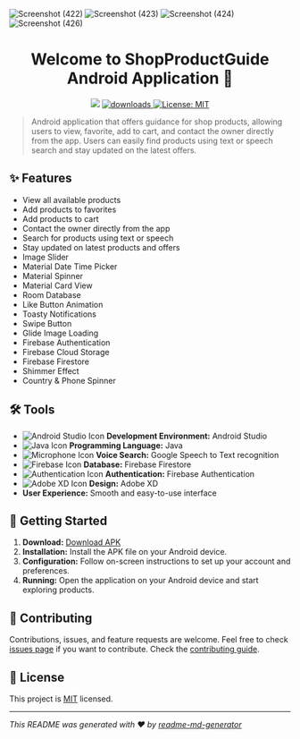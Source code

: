 

![Screenshot (422)](https://user-images.githubusercontent.com/29553481/200158292-a684520e-e16d-4f74-8a44-36f1e4716133.png)
![Screenshot (423)](https://user-images.githubusercontent.com/29553481/200158293-4cbf996e-017b-4477-9b03-0323b61e8f6f.png)
![Screenshot (424)](https://user-images.githubusercontent.com/29553481/200158295-0657b25a-7c99-4025-b974-7b89081a47bc.png)
![Screenshot (426)](https://user-images.githubusercontent.com/29553481/200159518-3a9e91ca-e927-44cf-a2f0-fb42f43b4956.png)


<h1 align="center">Welcome to ShopProductGuide Android Application 👋</h1>
<p align="center">
  <img src="https://img.shields.io/npm/v/readme-md-generator.svg?orange=blue" />
  <a href="https://www.npmjs.com/package/readme-md-generator">
    <img alt="downloads" src="https://img.shields.io/npm/dm/readme-md-generator.svg?color=blue" target="_blank" />
  </a>
  <a href="https://github.com/kefranabg/readme-md-generator/blob/master/LICENSE">
    <img alt="License: MIT" src="https://img.shields.io/badge/license-MIT-yellow.svg" target="_blank" />
  </a>
</p>

> Android application that offers guidance for shop products, allowing users to view, favorite, add to cart, and contact the owner directly from the app. Users can easily find products using text or speech search and stay updated on the latest offers.

## ✨ Features

- View all available products
- Add products to favorites
- Add products to cart
- Contact the owner directly from the app
- Search for products using text or speech
- Stay updated on latest products and offers
- Image Slider
- Material Date Time Picker
- Material Spinner
- Material Card View
- Room Database
- Like Button Animation
- Toasty Notifications
- Swipe Button
- Glide Image Loading
- Firebase Authentication
- Firebase Cloud Storage
- Firebase Firestore
- Shimmer Effect
- Country & Phone Spinner

## 🛠️ Tools

- ![Android Studio Icon](https://img.icons8.com/color/32/000000/android-studio--v3.png) **Development Environment:** Android Studio
- ![Java Icon](https://img.icons8.com/color/32/000000/java-coffee-cup-logo.png) **Programming Language:** Java
- ![Microphone Icon](https://img.icons8.com/ios/32/000000/microphone.png) **Voice Search:** Google Speech to Text recognition
- ![Firebase Icon](https://img.icons8.com/color/32/000000/firebase.png) **Database:** Firebase Firestore
- ![Authentication Icon](https://img.icons8.com/color/32/000000/lock.png) **Authentication:** Firebase Authentication
- ![Adobe XD Icon](https://img.icons8.com/color/32/000000/adobe-xd.png) **Design:** Adobe XD
- **User Experience:** Smooth and easy-to-use interface
  
## 🚀 Getting Started

1. **Download:** <a href="https://drive.google.com/file/d/1TDXRHH5-wovgfL-H-UeanPD959ERjj7I/view?usp=sharing" target="_blank">Download APK</a>
2. **Installation:** Install the APK file on your Android device.
3. **Configuration:** Follow on-screen instructions to set up your account and preferences.
4. **Running:** Open the application on your Android device and start exploring products.

## 🤝 Contributing

Contributions, issues, and feature requests are welcome. Feel free to check [issues page](https://github.com/yourusername/yourproject/issues) if you want to contribute. Check the [contributing guide](./CONTRIBUTING.md).

## 📝 License

This project is [MIT](https://github.com/yourusername/yourproject/blob/master/LICENSE) licensed.

---

_This README was generated with ❤️ by [readme-md-generator](https://github.com/kefranabg/readme-md-generator)_
